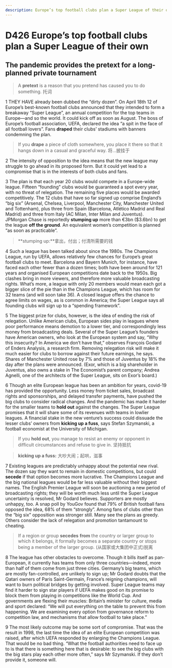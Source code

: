 ```yaml
---
description: Europe’s top football clubs plan a Super League of their own
---
```


# D426  Europe’s top football clubs plan a Super League of their own

## The pandemic provides the **pretext** for a long-planned private tournament

> A **pretext** is a reason that you pretend has caused you to do something. 托词



1 THEY HAVE already been dubbed the “dirty dozen”. On April 18th 12 of Europe’s best-known football clubs announced that they intended to form a breakaway “Super League”, an annual competition for the top teams in Europe—and so the world. It could kick off as soon as August. The boss of Europe’s football association, UEFA, declared the idea “a spit in the face of all football lovers”. Fans **draped** their clubs’ stadiums with banners condemning the plan.

> If you **drape** a piece of cloth somewhere, you place it there so that it hangs down in a casual and graceful way. 将…披挂于



 2 The intensity of opposition to the idea means that the new league may struggle to go ahead in its proposed form. But it could yet lead to a compromise that is in the interests of both clubs and fans.



 3 The plan is that each year 20 clubs would compete in a Europe-wide league. Fifteen “founding” clubs would be guaranteed a spot every year, with no threat of relegation. The remaining five places would be awarded competitively. The 12 clubs that have so far signed up comprise England’s “big six” (Arsenal, Chelsea, Liverpool, Manchester City, Manchester United and Tottenham), plus three from Spain (Barcelona, Atlético Madrid and Real Madrid) and three from Italy (AC Milan, Inter Milan and Juventus). JPMorgan Chase is reportedly **stumping up** more than €3bn ($3.6bn) to get the league **off the ground**. An equivalent women’s competition is planned “as soon as practicable”.

> **stumping up:**拿出，付出；付清所需要的钱



 4 Such a league has been talked about since the 1980s. The Champions League, run by UEFA, allows relatively few chances for Europe’s great football clubs to meet. Barcelona and Bayern Munich, for instance, have faced each other fewer than a dozen times; both have been around for 121 years and organised European competitions date back to the 1950s. Big clashes bring in more viewers, and therefore more valuable broadcasting rights. What’s more, a league with only 20 members would mean each got a bigger slice of the pie than in the Champions League, which has room for 32 teams (and will soon take 36). A closed league offers the chance to agree limits on wages, as is common in America; the Super League says all founding clubs will sign up to a “spending framework”.



 5 The biggest prize for clubs, however, is the idea of ending the risk of relegation. Unlike American clubs, European sides play in leagues where poor performance means demotion to a lower tier, and correspondingly less money from broadcasting deals. Several of the Super League’s founders have American owners, who look at the European system and say, “Why this insecurity? In America we don’t have that,” observes François Godard of Enders Analysis, a research firm. Removing relegation risk will make it much easier for clubs to borrow against their future earnings, he says. Shares of Manchester United rose by 7% and those of Juventus by 18% the day after the plans were announced. (Exor, which is a big shareholder in Juventus, also owns a stake in The Economist’s parent company; Andrea Agnelli, one of the architects of the Super League, sits on Exor’s board.)



 6 Though an elite European league has been an ambition for years, covid-19 has provided the opportunity. Less money from ticket sales, broadcast rights and sponsorships, and delayed transfer payments, have pushed the big clubs to consider radical changes. And the pandemic has made it harder for the smaller teams to **hold out** against the changes. The Super League promises that it will share some of its revenues with teams in lowlier leagues. A financial stake in the new venture’s success could dissuade the lesser clubs’ owners from **kicking up a fuss**, says Stefan Szymanski, a football economist at the University of Michigan.

> If you **hold out**, you manage to resist an enemy or opponent in difficult circumstances and refuse to give in. 坚持抵抗

> **kicking up a fuss:** 大吵大闹；起哄，滋事



 7 Existing leagues are predictably unhappy about the potential new rival. The dozen say they want to remain in domestic competitions, but could **secede** if that option becomes more lucrative. The Champions League and the big national leagues would be far less valuable without their biggest names. The English Premier League will soon be auctioning a new period of broadcasting rights; they will be worth much less until the Super League uncertainty is resolved, Mr Godard believes. Supporters are mostly unhappy, too. A snap poll by YouGov found that 79% of British football fans opposed the idea, 68% of them “strongly”. Among fans of clubs other than the “big six” opposition was stronger still. Many see the plans as greedy. Others consider the lack of relegation and promotion tantamount to cheating.

> If a region or group **secedes** **from** the country or larger group to which it belongs, it formally becomes a separate country or stops being a member of the larger group. (从国家或大集团中正式)脱离



 8 The league has other obstacles to overcome. Though it bills itself as pan-European, it currently has teams from only three countries—indeed, more than half of them come from just three cities. Germany’s big teams, which are mostly fan-controlled, are unlikely to sign up; Mr Godard doubts that the Qatari owners of Paris Saint-Germain, France’s reigning champions, will want to burn political bridges by getting involved. Super League teams may find it harder to sign star players if UEFA makes good on its promise to block them from playing in competitions like the World Cup. And governments are flexing their muscles: Britain’s minister for culture, media and sport declared: “We will put everything on the table to prevent this from happening. We are examining every option from governance reform to competition law, and mechanisms that allow football to take place.”



 9 The most likely outcome may be some sort of compromise. That was the result in 1998, the last time the idea of an elite European competition was raised, after which UEFA responded by enlarging the Champions League. That would be no bad thing. “What the football authorities need to face up to is that there is something here that is desirable: to see the big clubs with the big stars play each other more often,” says Mr Szymanski. If they don’t provide it, someone will.





